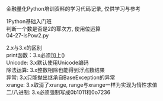 金融量化Python培训资料的学习代码记录, 仅供学习与参考      
  
1Python基础入门班  
判断一个数是否是2的幂次方, 使用位运算  
04-27-isPow2.py

2.x与3.x的区别  
print函数：3.x必须加上()  
Unicode: 3.x默认使用Unicode编码  
除法运算: 3.x整数相除也能得到浮点数结果  
异常: 3.x只能抛出继承自BaseException的异常  
xrange: 3.x取消了xrange, range与xrange一样为实现为惰性求值  
二/八进制: 3.x必须强制写成0b1011和0o7236    
